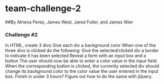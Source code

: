 # team-challenge-2

##By Athena Perez, James West, Jared Fuller, and James Wier

### Challenge #2

In HTML, create 3 divs
Give each div a background color
When one of the three divs is clicked do the following:
Give the selected/clicked div a border to indicate it has been selected
Reveal a form with an input box and a button
The user should now be able to enter a color value in the input field.
When the corresponding button is clicked, the currently selected div should change its background color to the color value the user entered in the input box.
Finish in under 3 hours? Figure out how to do the same with jQuery.